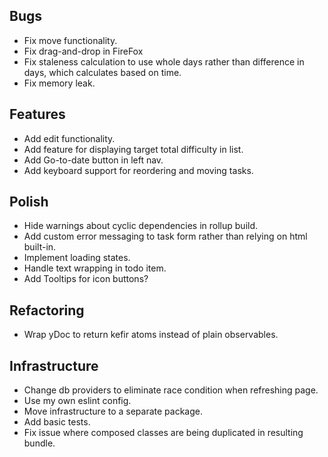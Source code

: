## Bugs

- Fix move functionality.
- Fix drag-and-drop in FireFox
- Fix staleness calculation to use whole days rather than difference in days,
  which calculates based on time.
- Fix memory leak.

## Features

- Add edit functionality.
- Add feature for displaying target total difficulty in list.
- Add Go-to-date button in left nav.
- Add keyboard support for reordering and moving tasks.

## Polish

- Hide warnings about cyclic dependencies in rollup build.
- Add custom error messaging to task form rather than relying on html built-in.
- Implement loading states.
- Handle text wrapping in todo item.
- Add Tooltips for icon buttons?

## Refactoring

- Wrap yDoc to return kefir atoms instead of plain observables.

## Infrastructure

- Change db providers to eliminate race condition when refreshing page.
- Use my own eslint config.
- Move infrastructure to a separate package.
- Add basic tests.
- Fix issue where composed classes are being duplicated in resulting bundle.
